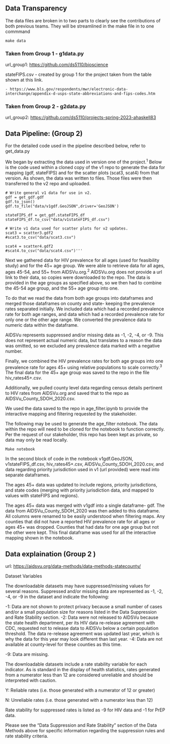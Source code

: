 ## Data Transparency

The data files are broken in to two parts to clearly see the contributions of both previous teams. They will be streamlined in the make file in to one commmand
```
make data
```

### Taken from Group 1 - g1data.py

url_group1: https://github.com/ds5110/bioscience

stateFIPS.csv - created by group 1 for the project taken from the table shown at this link.

    - https://www.bls.gov/respondents/mwr/electronic-data-interchange/appendix-d-usps-state-abbreviations-and-fips-codes.htm



### Taken from Group 2 - g2data.py

url_group2: https://github.com/ds5110/projects-spring-2023-ahaskell83








## Data Pipeline: (Group 2)

For the detailed code used in the pipeline described below, refer to get_data.py

We began by extracting the data used in version one of the project.<sup>1</sup> Below is the code used within a cloned copy of the v1 repo to generate the data for mapping (gdf, stateFIPS) and for the scatter plots (scat3, scat4) from that version. 
As shown, the data was written to files. Those files were then transferred to the v2 repo and uploaded.

```
# Write general v1 data for use in v2.
gdf = get_gdf.gdf
gdf.to_json()
gdf.to_file("data/v1gdf.GeoJSON",driver='GeoJSON')

stateFIPS_df = get_gdf.stateFIPS_df
stateFIPS_df.to_csv("data/v1stateFIPS_df.csv")

# Write v1 data used for scatter plots for v2 updates.
scat3 = scatter3.gdf2
#scat3.to_csv("data/scat3.csv")

scat4 = scatter4.gdf2
#scat4.to_csv("data/scat4.csv")'''
```

Next we gathered data for HIV prevalence for all ages (used for feasibility study) and for the 45+ age group. We were able to retrieve data for all ages, ages 45-54, and 55+ from AIDSVu.org.<sup>2</sup>  AIDSVu.org does not provide a url link to their data, so copies were downloaded to the repo. The data is provided in the age groups as specified above, so we then had to combine the 45-54 age group, and the 55+ age group into one.

To do that we read the data from both age groups into dataframes and merged those dataframes on county and state- keeping the prevalence rates separated initially. We included data which had a recorded prevalence rate for both age ranges, and data which had a recorded prevalence rate for only one or the other age range. We converted the prevalence data to numeric data within the dataframe.

AIDSVu represents suppressed and/or missing data as -1, -2, -4, or -9. This does not represent actual numeric data, but translates to a reason the data was omitted, so we excluded any prevalence data marked with a negative number. 

Finally, we combined the HIV prevalence rates for both age groups into one prevalence rate for ages 45+ using relative populations to scale correctly.<sup>3</sup>  The final data for the 45+ age group was saved to the repo in the file hiv_rates45+.csv.

Additionally, we pulled county level data regarding census details pertinent to HIV rates from AIDSVu.org and saved that to the repo as AIDSVu_County_SDOH_2020.csv.

We used the data saved to the repo in age_filter.ipynb to provide the interactive mapping and filtering requested by the stakeholder.

The following may be used to generate the age_filter notebook. The data within the repo will need to be cloned for the notebook to function correctly. Per the request of our stakeholder, this repo has been kept as private, so data may only be read locally.

```
Make notebook
```

In the second block of code in the notebook v1gdf.GeoJSON, v1stateFIPS_df.csv, hiv_rates45+.csv, AIDSVu_County_SDOH_2020.csv, and data regarding priority jurisdiction used in v1 (url provided) were read into separate dataframes. 

The ages 45+ data was updated to include regions, priority jurisdictions, and state codes (merging with priority jurisdiction data, and mapped to values with stateFIPS and regions).
 
The ages 45+ data was merged with v1gdf into a single dataframe- gdf. The data from AIDSVu_County_SDOH_2020 was then added to this dataframe. All columns were renamed to be easily understood when filtering maps. Any counties that did not have a reported HIV prevalence rate for all ages or ages 45+ was dropped. Counties that had data for one age group but not the other were kept. This final dataframe was used for all the interactive mapping shown in the notebook.

## Data explaination  (Group 2 )

url: https://aidsvu.org/data-methods/data-methods-statecounty/

Dataset Variables

The downloadable datasets may have suppressed/missing values for several reasons. Suppressed and/or missing data are represented as -1, -2, -4, or -9 in the dataset and indicate the following:

-1: Data are not shown to protect privacy because a small number of cases and/or a small population size for reasons listed in the Data Suppression and Rate Stability section.
-2: Data were not released to AIDSVu because the state health department, per its HIV data re-release agreement with CDC, requested not to release data to AIDSVu below a certain population threshold. The data re-release agreement was updated last year, which is why the data for this year may look different than last year.
-4: Data are not available at county-level for these counties as this time.

-9: Data are missing.

The downloadable datasets include a rate stability variable for each indicator. As is standard in the display of health statistics, rates generated from a numerator less than 12 are considered unreliable and should be interpreted with caution.

Y: Reliable rates (i.e. those generated with a numerator of 12 or greater)

N: Unreliable rates (i.e. those generated with a numerator less than 12)

Rate stability for suppressed rates is listed as -9 for HIV data and -1 for PrEP data.

Please see the “Data Suppression and Rate Stability” section of the Data Methods above for specific information regarding the suppression rules and rate stability criteria.
